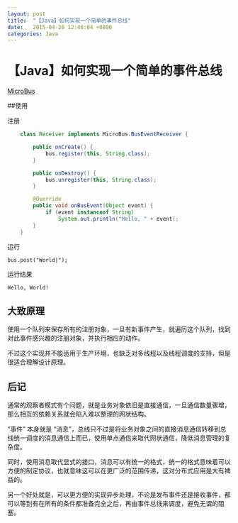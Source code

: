 ```yaml
---
layout: post
title:  "【Java】如何实现一个简单的事件总线"
date:   2015-04-26 12:46:04 +0800
categories: Java
---
```


# 【Java】如何实现一个简单的事件总线

[MicroBus](https://github.com/konmik/MicroBus)

##使用

注册

```java
    class Receiver implements MicroBus.BusEventReceiver {

        public onCreate() {
            bus.register(this, String.class);
        }

        public onDestroy() {
            bus.unregister(this, String.class);
        }

        @Override
        public void onBusEvent(Object event) {
            if (event instanceof String)
                System.out.println("Hello, " + event);
        }
    }
```

运行

    bus.post("World|");

运行结果

    Hello, World!

## 大致原理

使用一个队列来保存所有的注册对象，一旦有新事件产生，就遍历这个队列，找到对此事件感兴趣的注册对象，并执行相应的动作。

不过这个实现并不能适用于生产环境，也缺乏对多线程以及线程调度的支持，但是很适合理解设计原理。

## 后记

通常的观察者模式有个问题，就是业务对象依旧是直接通信，一旦通信数量骤增，那么相互的依赖关系就会陷入难以整理的网状结构。

“事件” 本身就是 “消息”，总线只不过是将业务对象之间的直接消息通信转移到总线统一调度的消息通信上而已，使用单点通信来取代网状通信，降低消息管理的复杂度。

同时，使用消息取代显式的接口，消息可以有统一的格式，统一的格式意味着可以方便的制定协议，也就意味这可以在更广泛的范围传递，这对分布式应用是大有裨益的。

另一个好处就是，可以更方便的实现异步处理，不论是发布事件还是接收事件，都可以等到有在所有的条件都准备完全之后，再由事件总线来调度，避免无谓的阻塞。







